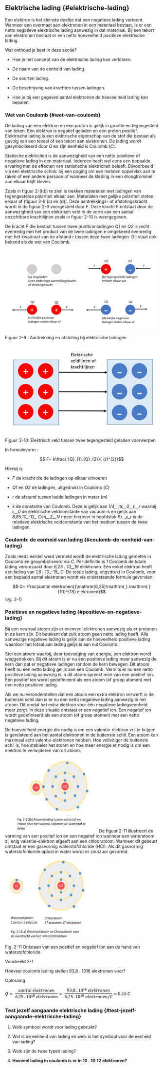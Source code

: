 ## Elektrische lading {#elektrische-lading}

Een elektron is het kleinste deeltje dat een negatieve lading vertoont. Wanneer een overmaat aan elektronen in een materiaal bestaat, is er een netto negatieve elektrische lading aanwezig in dat materiaal. Bij een tekort aan elektronen bestaat er een netto hoeveelheid positieve elektrische lading.

Wat onthoud je best in deze sectie?

*   Hoe je het concept van de elektrische lading kan verklaren.

*   De naam van de eenheid van lading.

*   De soorten lading.

*   De beschrijving van krachten tussen ladingen.

*   Hoe je bij een gegeven aantal elektronen de hoeveelheid lading kan bepalen.

### Wet van Coulomb {#wet-van-coulomb}

De lading van een elektron en een proton is gelijk in grootte en tegengesteld van teken. Een elektron is negatief geladen en een proton positief. Elektrische lading is een elektrische eigenschap van de stof die bestaat als gevolg van een teveel of een tekort aan elektronen. De lading wordt gesymboliseerd door _Q_ en zijn eenheid is Coulomb (_C_).

Statische elektriciteit is de aanwezigheid van een netto positieve of negatieve lading in een materiaal. Iedereen heeft wel eens een bepaalde ervaring met de effecten van statistische elektriciteit beleeft. Bijvoorbeeld via een elektrische schok: bij een poging om een metalen oppervlak aan te raken of een andere persoon of wanneer de kleding in een droogtrommel aan elkaar blijft kleven.

Zoals in figuur 2-9(b) te zien is trekken materialen met ladingen van tegengestelde polariteit elkaar aan. Materialen met gelijke polariteit stoten elkaar af (figuur 2-9 (c) en (d)). Deze aantrekkings- of afstotingskracht wordt in de figuur 2-9 voorgesteld door _F_. Deze kracht F ontstaat door de aanwezigheid van een elektrisch veld in de vorm van een aantal onzichtbare krachtlijnen zoals in figuur 2-10 is weergegeven.

De kracht _F_ die bestaat tussen twee puntbronladingen _Q1_ en _Q2_ is recht evenredig met het product van de twee ladingen e omgekeerd evenredig met het kwadraat van de afstand _r_ tussen deze twee ladingen. Dit staat ook bekend als de wet van Coulomb.

![](/assets/afbeelding_195.png) 

Figuur 2-9 : Aantrekking en afstoting bij elektrische ladingen

![](/assets/afbeelding_199.png) 

Figuur 2-10: Elektrisch veld tussen twee tegengesteld geladen voorwerpen

In formulevorm :

$$ F= k\frac{ {Q}_{1}.{Q}_{2}}{ {r}^{2}}$$

Hierbij is

*   _F_ de kracht die de ladingen op elkaar uitvoeren

*   _Q1_ en _Q2_ de ladingen, uitgedrukt in Coulomb (_C_)

*   _r_ de afstand tussen beide ladingen in meter (_m_)

*   _k_ de constante van Coulomb. Deze is gelijk aan _1/4__πϵ__0__ϵ__r_ waarbij _ϵ__0_ de elektrische veldconstante van vacuüm is en gelijk aan _8,85.10__-12_ _C/m__2__N_ (meer hierover in hoofdstuk 9). _ϵ_r is de relatieve elektrische veldconstante van het medium tussen de twee ladingen.

### Coulomb: de eenheid van lading {#coulomb-de-eenheid-van-lading}

Zoals reeds eerder werd vermeld wordt de elektrische lading gemeten in Coulomb en gesymboliseerd via _C_. Per definitie is _1_ Coulomb de totale lading veroorzaakt door _6,25 . 10__18_ elektronen. Eén enkel elektron heeft een lading van _1,6 . 10__-19_ _C._ De totale lading, uitgedrukt in Coulomb, voor een bepaald aantal elektronen wordt via onderstaande formule gevonden:

$$ Q= \frac{aantal elektronen}{\mathrm{6,25}\mathrm{ }.\mathrm{ }{10}^{18} elektronen}$$ (vg. 2-1)

### Positieve en negatieve lading {#positieve-en-negatieve-lading}

Bij een neutraal atoom zijn er evenveel elektronen aanwezig als er protonen in de kern zijn. Dit betekent dat zulk atoom geen netto lading heeft. Alle aanwezige negatieve lading is gelijk aan de hoeveelheid positieve lading waardoor het totaal aan lading gelijk is aan nul Coulomb.

Stel een atoom waarbij, door toevoeging van energie, een elektron wordt weggetrokken. Bij dit atoom is er nu één positieve lading meer aanwezig de kern dan dat er negatieve ladingen rondom de kern bewegen. Dit atoom heeft nu een netto lading gelijk aan één Coulomb. Vermits er nu een netto positieve lading aanwezig is in dit atoom spreekt men van een positief ion. Een positief ion wordt gedefinieerd als een atoom (of groep atomen) met een netto positieve lading.

Als we nu veronderstellen dat een atoom een extra elektron verwerft in de buitenste schil dan is er nu een netto negatieve lading aanwezig in het atoom. Dit omdat het extra elektron voor één negatieve ladingseenheid meer zorgt. In deze situatie ontstaat er een negatief ion. Een negatief ion wordt gedefinieerd als een atoom (of groep atomen) met een netto negatieve lading.

De hoeveelheid energie die nodig is om een valentie-elektron vrij te krijgen is gerelateerd aan het aantal elektronen in de buitenste schil. Een atoom kan maximaal acht valentie-elektronen hebben. Hoe vollediger de buitenste schil is, hoe stabieler het atoom en hoe meer energie er nodig is om een elektron te verwijderen van dit atoom.

![](/assets/afbeelding_205.png) De figuur 2-11 illustreert de vorming van een positief ion en een negatief ion wanneer een wateratoom zij enig valentie-elektron afgeeft aan een chlooratoom. Wanneer dit gebeurt ontstaat er een gasvormig waterstofchloride (HCl). Als dit gasvormig waterstofchloride oplost in water wordt er zoutzuur gevormd. 

![](/assets/afbeelding_204.png)  

Fig. 2-11 Ontstaan van een positief en negatief ion aan de hand van waterstofchloride

Voorbeeld 2-1

Hoeveel coulomb lading stellen 93,8 . 1016 elektronen voor?

Oplossing

![](/assets/afbeelding11613.png)

### Test jezelf aangaande elektrische lading {#test-jezelf-aangaande-elektrische-lading}

1.  Welk symbool wordt voor lading gebruikt?

2.  Wat is de eenheid van lading en welk is het symbool voor de eenheid van lading?

3.  Welk zijn de twee typen lading?

4.  **Hoeveel lading in coulomb is er in 10 . 10** **12** **elektronen?**
